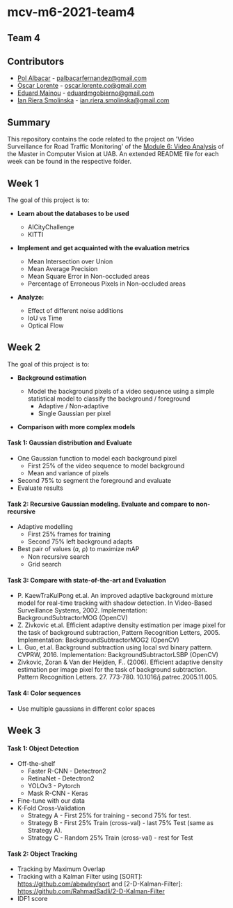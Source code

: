 # mcv-m6-2021-team4
## Team 4
## Contributors 
- [Pol Albacar](https://github.com/polalbacar) - palbacarfernandez@gmail.com
- [Òscar Lorente](https://github.com/oscar-lorente) - oscar.lorente.co@gmail.com
- [Eduard Mainou](https://github.com/EddieMG) - eduardmgobierno@gmail.com
- [Ian Riera Smolinska](https://github.com/ianriera) - ian.riera.smolinska@gmail.com

## Summary
This repository contains the code related to the project on 'Video Surveillance for Road Traffic Monitoring' of the [Module 6: Video Analysis](https://pagines.uab.cat/mcv/content/m6-video-analysis)  of the Master in Computer Vision at UAB. 
An extended README file for each week can be found in the respective folder.

## Week 1
 
The goal of this project is to:
* **Learn about the databases to be used**
    * AICityChallenge
    * KITTI  
    
* **Implement and get acquainted with the evaluation metrics**
    * Mean Intersection over Union
    * Mean Average Precision  
    * Mean Square Error in Non-occluded areas
    * Percentage of Erroneous Pixels in Non-occluded areas
    
* **Analyze:**
    * Effect of different noise additions
    * IoU vs Time
    * Optical Flow

## Week 2
 
The goal of this project is to:
* **Background estimation**
  * Model the background pixels of a video sequence using a simple statistical model to classify the background / foreground    
    + Adaptive / Non-adaptive 
    + Single Gaussian per pixel
    
* **Comparison with more complex models**

#### Task 1: Gaussian distribution and Evaluate
+ One Gaussian function to model each background pixel
  + First 25% of the video sequence to model background
  + Mean and variance of pixels
 + Second 75% to segment the foreground and evaluate
+ Evaluate results

#### Task 2: Recursive Gaussian modeling. Evaluate and compare to non-recursive
+ Adaptive modelling
  + First 25% frames for training
  + Second 75% left background adapts
+ Best pair of values (𝛼, ⍴) to maximize mAP
  + Non recursive search
  + Grid search

#### Task 3: Compare with state-of-the-art and Evaluation
+ P. KaewTraKulPong et.al. An improved adaptive background mixture model for real-time tracking with shadow detection. In Video-Based Surveillance Systems, 2002. Implementation: BackgroundSubtractorMOG (OpenCV)
+ Z. Zivkovic et.al. Efficient adaptive density estimation per image pixel for the task of background subtraction, Pattern Recognition Letters, 2005. Implementation: BackgroundSubtractorMOG2 (OpenCV)
+ L. Guo, et.al. Background subtraction using local svd binary pattern. CVPRW, 2016. Implementation: BackgroundSubtractorLSBP (OpenCV)
+ Zivkovic, Zoran & Van der Heijden, F.. (2006). Efficient adaptive density estimation per image pixel for the task of background subtraction. Pattern Recognition Letters. 27. 773-780. 10.1016/j.patrec.2005.11.005. 

#### Task 4: Color sequences
+ Use multiple gaussians in different color spaces


## Week 3
#### Task 1: Object Detection
+ Off-the-shelf
   + Faster R-CNN - Detectron2
   + RetinaNet - Detectron2
   + YOLOv3 - Pytorch
   + Mask R-CNN - Keras
+ Fine-tune with our data
+ K-Fold Cross-Validation
   + Strategy A - First 25% for training - second 75% for test.
   + Strategy B - First 25% Train (cross-val) - last 75% Test (same as Strategy A).
   + Strategy C - Random 25% Train (cross-val) - rest for Test

#### Task 2: Object Tracking
+ Tracking by Maximum Overlap
+ Tracking with a Kalman Filter using [SORT]: https://github.com/abewley/sort and [2-D-Kalman-Filter]: https://github.com/RahmadSadli/2-D-Kalman-Filter
+ IDF1 score
